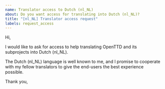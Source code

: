 ```yaml
---
name: Translator access to Dutch (nl_NL)
about: Do you want access for translating into Dutch (nl_NL)?
title: "[nl_NL] Translator access request"
labels: request_access
---
```


<!-- translator: nl_NL -->
<!-- Please do not edit the header of this template. If you have something to add, do this at the end. -->

Hi,

I would like to ask for access to help translating OpenTTD and its subprojects into Dutch (nl_NL).

The Dutch (nl_NL) language is well known to me, and I promise to cooperate with my fellow translators to give the end-users the best experience possible.

<!-- DO NOT modify anything above this line; feel free to add a personal touch below this line -->

Thank you,
